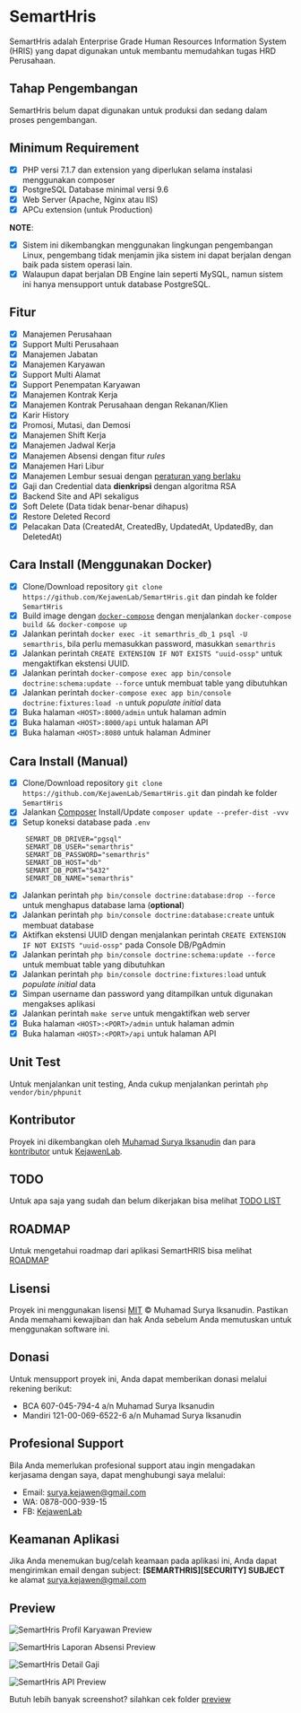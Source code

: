 # SemartHris

SemartHris adalah Enterprise Grade Human Resources Information System (HRIS) yang dapat digunakan untuk membantu memudahkan tugas HRD Perusahaan.

## Tahap Pengembangan

SemartHris belum dapat digunakan untuk produksi dan sedang dalam proses pengembangan.

## Minimum Requirement

- [X] PHP versi 7.1.7 dan extension yang diperlukan selama instalasi menggunakan composer
- [X] PostgreSQL Database minimal versi 9.6
- [X] Web Server (Apache, Nginx atau IIS)
- [X] APCu extension (untuk Production)

**NOTE**: 

- [X] Sistem ini dikembangkan menggunakan lingkungan pengembangan Linux, pengembang tidak menjamin jika sistem ini dapat berjalan dengan baik pada sistem operasi lain.
- [X] Walaupun dapat berjalan DB Engine lain seperti MySQL, namun sistem ini hanya mensupport untuk database PostgreSQL.

## Fitur

- [X] Manajemen Perusahaan
- [X] Support Multi Perusahaan
- [X] Manajemen Jabatan
- [X] Manajemen Karyawan
- [X] Support Multi Alamat
- [X] Support Penempatan Karyawan
- [X] Manajemen Kontrak Kerja
- [X] Manajemen Kontrak Perusahaan dengan Rekanan/Klien
- [X] Karir History
- [X] Promosi, Mutasi, dan Demosi
- [X] Manajemen Shift Kerja
- [X] Manajemen Jadwal Kerja
- [X] Manajemen Absensi dengan fitur *rules*
- [X] Manajemen Hari Libur
- [X] Manajemen Lembur sesuai dengan [peraturan yang berlaku](https://gajimu.com/main/pekerjaan-yanglayak/kompensasi/upah-lembur)
- [X] Gaji dan Credential data **dienkripsi** dengan algoritma RSA
- [X] Backend Site and API sekaligus
- [X] Soft Delete (Data tidak benar-benar dihapus)
- [X] Restore Deleted Record
- [X] Pelacakan Data (CreatedAt, CreatedBy, UpdatedAt, UpdatedBy, dan DeletedAt)

## Cara Install (Menggunakan Docker)

- [X] Clone/Download repository `git clone https://github.com/KejawenLab/SemartHris.git` dan pindah ke folder `SemartHris`
- [X] Build image dengan [`docker-compose`](https://docs.docker.com/compose) dengan menjalankan `docker-compose build && docker-compose up` 
- [X] Jalankan perintah `docker exec -it semarthris_db_1 psql -U semarthris`, bila perlu memasukkan password, masukkan `semarthris`
- [X] Jalankan perintah `CREATE EXTENSION IF NOT EXISTS "uuid-ossp"` untuk mengaktifkan ekstensi UUID.
- [X] Jalankan perintah `docker-compose exec app bin/console doctrine:schema:update --force` untuk membuat table yang dibutuhkan
- [X] Jalankan perintah `docker-compose exec app bin/console doctrine:fixtures:load -n` untuk *populate initial* data
- [X] Buka halaman `<HOST>:8000/admin` untuk halaman admin
- [X] Buka halaman `<HOST>:8000/api` untuk halaman API
- [X] Buka halaman `<HOST>:8080` untuk halaman Adminer

## Cara Install (Manual)

- [X] Clone/Download repository `git clone https://github.com/KejawenLab/SemartHris.git` dan pindah ke folder `SemartHris`
- [X] Jalankan [Composer](https://getcomposer.org/download) Install/Update `composer update --prefer-dist -vvv`
- [X] Setup koneksi database pada `.env`
```lang=bash
    SEMART_DB_DRIVER="pgsql"
    SEMART_DB_USER="semarthris"
    SEMART_DB_PASSWORD="semarthris"
    SEMART_DB_HOST="db"
    SEMART_DB_PORT="5432"
    SEMART_DB_NAME="semarthris"
```
- [X] Jalankan perintah `php bin/console doctrine:database:drop --force` untuk menghapus database lama (**optional**)
- [X] Jalankan perintah `php bin/console doctrine:database:create` untuk membuat database
- [X] Aktifkan ekstensi UUID dengan menjalankan perintah `CREATE EXTENSION IF NOT EXISTS "uuid-ossp"` pada Console DB/PgAdmin
- [X] Jalankan perintah `php bin/console doctrine:schema:update --force` untuk membuat table yang dibutuhkan
- [X] Jalankan perintah `php bin/console doctrine:fixtures:load` untuk *populate initial* data
- [X] Simpan username dan password yang ditampilkan untuk digunakan mengakses aplikasi
- [X] Jalankan perintah `make serve` untuk mengaktifkan web server
- [X] Buka halaman `<HOST>:<PORT>/admin` untuk halaman admin
- [X] Buka halaman `<HOST>:<PORT>/api` untuk halaman API

## Unit Test

Untuk menjalankan unit testing, Anda cukup menjalankan perintah `php vendor/bin/phpunit`

## Kontributor

Proyek ini dikembangkan oleh [Muhamad Surya Iksanudin](https://github.com/ad3n) dan para [kontributor](https://github.com/KejawenLab/SemartHris/graphs/contributors)
untuk [KejawenLab](https://github.com/KejawenLab).

## TODO

Untuk apa saja yang sudah dan belum dikerjakan bisa melihat [TODO LIST](TODO.md)

## ROADMAP

Untuk mengetahui roadmap dari aplikasi SemartHRIS bisa melihat [ROADMAP](ROADMAP.md)

## Lisensi

Proyek ini menggunakan lisensi [MIT](https://tldrlegal.com/license/mit-license) &copy; Muhamad Surya Iksanudin.
Pastikan Anda memahami kewajiban dan hak Anda sebelum Anda memutuskan untuk menggunakan software ini.

## Donasi

Untuk mensupport proyek ini, Anda dapat memberikan donasi melalui rekening berikut:

- BCA 607-045-794-4 a/n Muhamad Surya Iksanudin
- Mandiri 121-00-069-6522-6 a/n Muhamad Surya Iksanudin

## Profesional Support

Bila Anda memerlukan profesional support atau ingin mengadakan kerjasama dengan saya, dapat menghubungi saya melalui:

- Email: [surya.kejawen@gmail.com](mailto:surya.kejawen@gmail.com)
- WA: 0878-000-939-15
- FB: [KejawenLab](https://facebook.com/KejawenLab)

## Keamanan Aplikasi

Jika Anda menemukan bug/celah keamaan pada aplikasi ini, Anda dapat mengirimkan email dengan subject: **[SEMARTHRIS][SECURITY] SUBJECT** ke alamat [surya.kejawen@gmail.com](mailto:surya.kejawen@gmail.com)

## Preview

![SemartHris Profil Karyawan Preview](preview/preview.png)

![SemartHris Laporan Absensi Preview](preview/preview2.png)

![SemartHris Detail Gaji](preview/penggajian3.png)

![SemartHris API Preview](preview/api-preview.png)

Butuh lebih banyak screenshot? silahkan cek folder [preview](preview)
